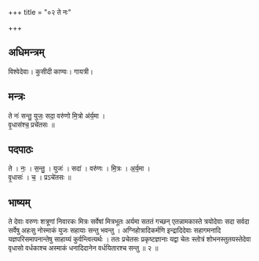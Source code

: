 +++
title = "०२ ते नः"

+++
## अधिमन्त्रम्
विश्वेदेवाः। कुसीदी काण्वः। गायत्री।

## मन्त्रः
ते नः॑ सन्तु॒ युजः॒ सदा॒ वरु॑णो मि॒त्रो अ॑र्य॒मा ।  
वृ॒धास॑श्च॒ प्रचे॑तसः ॥

## पदपाठः
ते । नः॒ । स॒न्तु॒ । युजः॑ । सदा॑ । वरु॑णः । मि॒त्रः । अ॒र्य॒मा ।  
वृ॒धासः॑ । च॒ । प्रऽचे॑तसः ॥

## भाष्यम्
ते देवाः वरुणः शत्रूणां निवारकः मित्रः सर्वेषां मित्रभूतः अर्यमा सततं गच्छन् एतन्नामकास्ते त्रयोदेवाः सदा सर्वदा सर्वेषु अहःसु नोस्माकं युजः सहायाः सन्तु भवन्तु । अग्निहोत्रादिकर्मणि इन्द्रादिदेवाः सहागमनादि यज्ञपरिसमापनान्तेषु साहाय्यं कुर्वन्त्वित्यर्थः । ततः प्रचेतसः प्रकृष्टज्ञानाः यद्वा चेतः स्तोत्रं शोभनस्तुतयस्तेदेवा वृधासो वर्धकाश्च अस्माकं धनादिदानेन वर्धयितारश्च सन्तु ॥ २ ॥